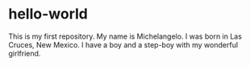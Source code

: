 # hello-world
This is my first repository.
My name is Michelangelo.  I was born in Las Cruces, New Mexico.  I have a boy and a step-boy with my wonderful girlfriend.
